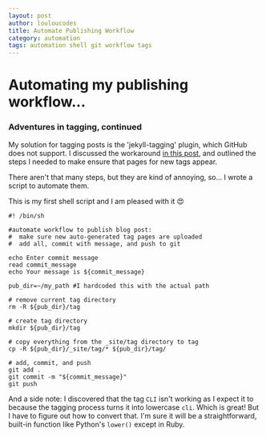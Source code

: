 ```yaml
---
layout: post
author: louloucodes
title: Automate Publishing Workflow
category: automation
tags: automation shell git workflow tags
---
```

# Automating my publishing workflow...

### Adventures in tagging, continued

My solution for tagging posts is the 'jekyll-tagging' plugin, which GitHub does not support. I discussed the workaround [in this post](https://louloucodes.github.io/2020/09/10/Adventures-in-Tagging-Part-2.html), and outlined the steps I needed to make ensure that pages for new tags appear.

There aren't that many steps, but they are kind of annoying, so... I wrote a script to automate them. 

This is my first shell script and I am pleased with it :heart_eyes:

```
#! /bin/sh

#automate workflow to publish blog post:
#  make sure new auto-generated tag pages are uploaded
#  add all, commit with message, and push to git

echo Enter commit message
read commit_message
echo Your message is ${commit_message}

pub_dir=~/my_path #I hardcoded this with the actual path

# remove current tag directory
rm -R ${pub_dir}/tag

# create tag directory
mkdir ${pub_dir}/tag

# copy everything from the _site/tag directory to tag
cp -R ${pub_dir}/_site/tag/* ${pub_dir}/tag/

# add, commit, and push
git add .
git commit -m "${commit_message}"
git push

```
And a side note: I discovered that the tag `CLI` isn't working as I expect it to because the tagging process turns it into lowercase `cli`. Which is great! But I have to figure out how to convert that. I'm sure it will be a straightforward, built-in function like Python's `lower()` except in Ruby.
